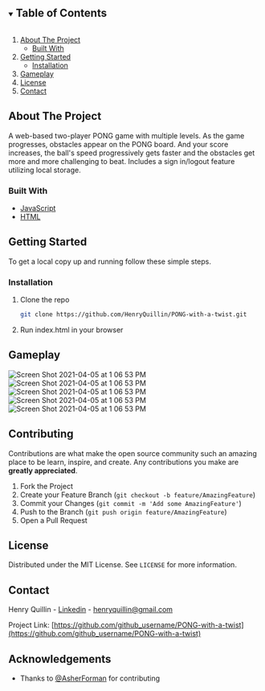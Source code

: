 <!-- TABLE OF CONTENTS -->
<details open="open">
  <summary><h2 style="display: inline-block">Table of Contents</h2></summary>
  <ol>
    <li>
      <a href="#about-the-project">About The Project</a>
      <ul>
        <li><a href="#built-with">Built With</a></li>
      </ul>
    </li>
    <li>
      <a href="#getting-started">Getting Started</a>
      <ul>
        <li><a href="#installation">Installation</a></li>
      </ul>
    </li>
    <li><a href="#Gameplay">Gameplay</a></li>
    <li><a href="#license">License</a></li>
    <li><a href="#contact">Contact</a></li>
  </ol>
</details>



<!-- ABOUT THE PROJECT -->
## About The Project

A web-based two-player PONG game with multiple levels. As the game progresses, obstacles appear on the PONG board. And your score increases, the ball's speed progressively gets faster and the obstacles get more and more challenging to beat. Includes a sign in/logout feature utilizing local storage.


### Built With

* [JavaScript]()
* [HTML]()


<!-- GETTING STARTED -->
## Getting Started

To get a local copy up and running follow these simple steps.


### Installation

1. Clone the repo
   ```sh
   git clone https://github.com/HenryQuillin/PONG-with-a-twist.git
   ```
2. Run index.html in your browser


<!-- USAGE EXAMPLES -->
## Gameplay
![Screen Shot 2021-04-05 at 1 06 53 PM](https://i.imgur.com/Z1AvGu5.png)
![Screen Shot 2021-04-05 at 1 06 53 PM](https://i.imgur.com/5q6LlzB.png)
![Screen Shot 2021-04-05 at 1 06 53 PM](https://i.imgur.com/7mefTaO.png)
![Screen Shot 2021-04-05 at 1 06 53 PM](https://i.imgur.com/Hjc8Rg4.png)
![Screen Shot 2021-04-05 at 1 06 53 PM](https://i.imgur.com/ZWySOAJ.png)

<!-- CONTRIBUTING -->
## Contributing

Contributions are what make the open source community such an amazing place to be learn, inspire, and create. Any contributions you make are **greatly appreciated**.

1. Fork the Project
2. Create your Feature Branch (`git checkout -b feature/AmazingFeature`)
3. Commit your Changes (`git commit -m 'Add some AmazingFeature'`)
4. Push to the Branch (`git push origin feature/AmazingFeature`)
5. Open a Pull Request



<!-- LICENSE -->
## License

Distributed under the MIT License. See `LICENSE` for more information.



<!-- CONTACT -->
## Contact

Henry Quillin - [Linkedin](https://www.linkedin.com/in/henry-quillin-014919204/) - henryquillin@gmail.com

Project Link: [https://github.com/github_username/PONG-with-a-twist](https://github.com/github_username/PONG-with-a-twist)



<!-- ACKNOWLEDGEMENTS -->
## Acknowledgements

* Thanks to [@AsherForman](https://github.com/AsherForman) for contributing





<!-- MARKDOWN LINKS & IMAGES -->
<!-- https://www.markdownguide.org/basic-syntax/#reference-style-links -->
[contributors-shield]: https://img.shields.io/github/contributors/github_username/repo.svg?style=for-the-badge
[contributors-url]: https://github.com/github_username/repo/graphs/contributors
[forks-shield]: https://img.shields.io/github/forks/github_username/repo.svg?style=for-the-badge
[forks-url]: https://github.com/github_username/repo/network/members
[stars-shield]: https://img.shields.io/github/stars/github_username/repo.svg?style=for-the-badge
[stars-url]: https://github.com/github_username/repo/stargazers
[issues-shield]: https://img.shields.io/github/issues/github_username/repo.svg?style=for-the-badge
[issues-url]: https://github.com/github_username/repo/issues
[license-shield]: https://img.shields.io/github/license/github_username/repo.svg?style=for-the-badge
[license-url]: https://github.com/github_username/repo/blob/master/LICENSE.txt
[linkedin-shield]: https://img.shields.io/badge/-LinkedIn-black.svg?style=for-the-badge&logo=linkedin&colorB=555
[linkedin-url]: https://linkedin.com/in/github_username
